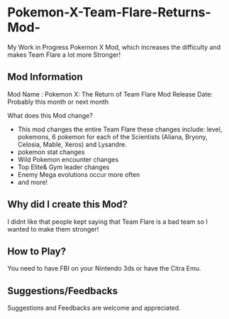 # Pokemon-X-Team-Flare-Returns-Mod-
My Work in Progress Pokemon X Mod, which increases the difficulty and makes Team Flare a lot more Stronger!

Mod Information
-
Mod Name : Pokemon X: The Return of Team Flare
Mod Release Date: Probably this month or next month

What does this Mod change?
- This mod changes the entire Team Flare these changes include:
level, pokemons, 6 pokemon for each of the Scientists (Aliana, Bryony, Celosia, Mable, Xeros) and Lysandre.
- pokemon stat changes
- Wild Pokemon encounter changes
- Top Elite& Gym leader changes 
- Enemy Mega evolutions occur more often
- and more!

Why did I create this Mod?
-
I didnt like that people kept saying that Team Flare is a bad team so I wanted to make them stronger! 

How to Play?
-
You need to have FBI on your Nintendo 3ds or have the Citra Emu.

Suggestions/Feedbacks
-
Suggestions and Feedbacks are welcome and appreciated.
